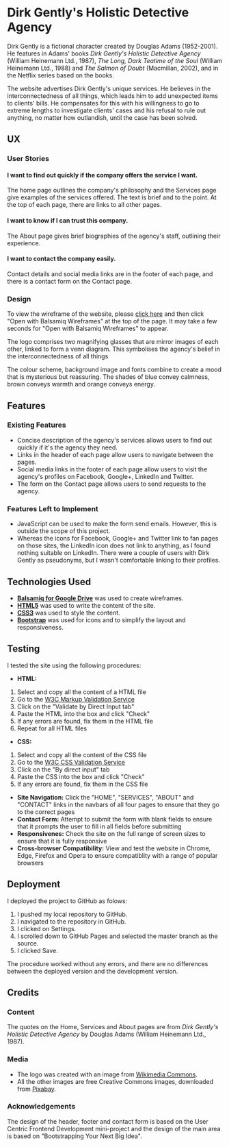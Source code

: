 # Dirk Gently's Holistic Detective Agency

Dirk Gently is a fictional character created by Douglas Adams (1952-2001). He features 
in Adams' books <em>Dirk Gently's Holistic Detective Agency</em> (William Heinemann Ltd., 1987), 
<em>The Long, Dark Teatime of the Soul</em> (William Heinemann Ltd., 1988) and <em>The Salmon of Doubt</em> 
(Macmillan, 2002), and in the Netflix series based on the books.

The website advertises Dirk Gently's unique services. He believes in the interconnectedness 
of all things, which leads him to add unexpected items to clients' bills. He compensates 
for this with his willingness to go to extreme lengths to investigate clients' cases and 
his refusal to rule out anything, no matter how outlandish, until the case has been solved.

## UX

### User Stories
#### I want to find out quickly if the company offers the service I want.
The home page outlines the company's philosophy and the Services page give examples 
of the services offered. The text is brief and to the point. At the top of each 
page, there are links to all other pages.

#### I want to know if I can trust this company.
The About page gives brief biographies of the agency's staff, outlining their 
experience.

#### I want to contact the company easily.
Contact details and social media links are in the footer of each page, and there 
is a contact form on the Contact page.


### Design

To view the wireframe of the website, please [click here](https://drive.google.com/file/d/1dFBdKboGSMnJ1-ukDbQcDlBI7GNdjFE_/view?usp=sharing) 
and then click "Open with Balsamiq Wireframes" at the top of the page. 
It may take a few seconds for "Open with Balsamiq Wireframes" to appear.

The logo comprises two magnifying glasses that are mirror images of each other, 
linked to form a venn diagram. This symbolises the agency's belief in the 
interconnectedness of all things

The colour scheme, background image and fonts combine to create a mood that is 
mysterious but reassuring. The shades of blue convey calmness, brown conveys warmth 
and orange conveys energy. 

## Features

### Existing Features
- Concise description of the agency's services allows users to find out quickly 
if it's the agency they need.
- Links in the header of each page allow users to navigate between the pages.
- Social media links in the footer of each page allow users to visit the agency's 
profiles on Facebook, Google+, LinkedIn and Twitter.
- The form on the Contact page allows users to send requests to the agency.

### Features Left to Implement
- JavaScript can be used to make the form send emails. However, this is outside 
the scope of this project.
- Whereas the icons for Facebook, Google+ and Twitter link to fan pages on those 
sites, the LinkedIn icon does not link to anything, as I found nothing suitable 
on LinkedIn. There were a couple of users with Dirk Gently as pseudonyms, but I 
wasn't comfortable linking to their profiles.


## Technologies Used

- **[Balsamiq for Google Drive](https://balsamiq.com/)** was used to create wireframes.
- **[HTML5](https://developer.mozilla.org/en-US/docs/Web/Guide/HTML/HTML5)** was used 
to write the content of the site.
- **[CSS3](https://developer.mozilla.org/en-US/docs/Web/CSS/CSS3)** was used to style 
the content.
- **[Bootstrap](https://getbootstrap.com/)** was used for icons and to simplify the 
layout and responsiveness.

## Testing
I tested the site using the following procedures:
- **HTML:**
1. Select and copy all the content of a HTML file
2. Go to the [W3C Markup Validation Service](https://validator.w3.org/)
3. Click on the "Validate by Direct Input tab"
4. Paste the HTML into the box and click "Check"
5. If any errors are found, fix them in the HTML file
6. Repeat for all HTML files
- **CSS:** 
1. Select and copy all the content of the CSS file
2. Go to the [W3C CSS Validation Service](https://jigsaw.w3.org/css-validator/)
3. Click on the "By direct input" tab
4. Paste the CSS into the box and click "Check"
5. If any errors are found, fix them in the CSS file
- **Site Navigation:** Click the "HOME", "SERVICES", "ABOUT" and "CONTACT" links 
in the navbars of all four pages to ensure that they go to the correct pages
- **Contact Form:** Attempt to submit the form with blank fields to ensure that 
it prompts the user to fill in all fields before submitting
- **Responsivenes:** Check the site on the full range of screen sizes to ensure 
that it is fully responsive
- **Cross-browser Compatibility:** View and test the website in Chrome, Edge, 
Firefox and Opera to ensure compatiblity with a range of popular browsers

## Deployment

I deployed the project to GitHub as folows: 

1. I pushed my local repository to GitHub.
2. I navigated to the repository in GitHub.
3. I clicked on Settings.
4. I scrolled down to GitHub Pages and selected the master branch as the source. 
5. I clicked Save. 

The procedure worked without any errors, and there are no differences between the 
deployed version and the development version.

## Credits

### Content
The quotes on the Home, Services and About pages are from *Dirk Gently's Holistic Detective Agency* 
by Douglas Adams (William Heinemann Ltd., 1987).

### Media
- The logo was created with an image from [Wikimedia Commons](https://commons.wikimedia.org/).
- All the other images are free Creative Commons images, downloaded from [Pixabay](https://pixabay.com/).

### Acknowledgements
The design of the header, footer and contact form is based on the User Centric Frontend Development 
mini-project and the design of the main area is based on "Bootstrapping Your Next Big Idea".